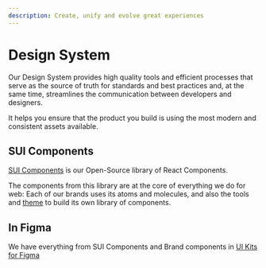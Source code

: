 ```yaml
---
description: Create, unify and evolve great experiences
---
```


# Design System

Our Design System provides high quality tools and efficient processes that serve as the source of truth for standards and best practices and, at the same time, streamlines the communication between developers and designers.

It helps you ensure that the product you build is using the most modern and consistent assets available.

## SUI Components

[SUI Components](SUI-Components.md) is our Open-Source library of React Components.

The components from this library are at the core of everything we do for web: Each of our brands uses its atoms and molecules, and also the tools and [theme](SUI-Theme.md) to build its own library of components.

## In Figma

We have everything from SUI Components and Brand components in [UI Kits for Figma](Figma-UI-Kits.md)


